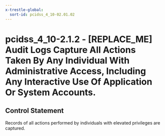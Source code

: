 ```yaml
---
x-trestle-global:
  sort-id: pcidss_4_10-02.01.02
---
```


# pcidss_4_10-2.1.2 - \[REPLACE_ME\] Audit Logs Capture All Actions Taken By Any Individual With Administrative Access, Including Any Interactive Use Of Application Or System Accounts.

## Control Statement

Records of all actions performed by individuals with elevated privileges are captured.
